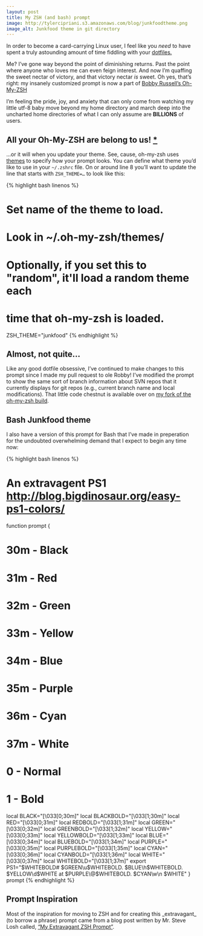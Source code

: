 ```yaml
---
layout: post
title: My ZSH (and bash) prompt
image: http://tylercipriani.s3.amazonaws.com/blog/junkfoodtheme.png
image_alt: Junkfood theme in git directory
---
```

In order to become a card-carrying Linux user, I feel like you _need_ to
have spent a truly astounding amount of time fiddling with your
<a href="https://github.com/thcipriani/dotfiles" target="_blank">dotfiles.</a> 

Me? I&#8217;ve gone way beyond the point of diminishing returns. Past the
point where anyone who loves me can even feign interest.
And now I&#8217;m quaffing the sweet nectar of victory, and that victory
nectar _is_ sweet. Oh yes, that&#8217;s right: my insanely customized
prompt is now a part of <a href="http://github.com/robbyrussell/oh-my-zsh" target="_blank">Bobby Russell&#8217;s Oh-My-ZSH</a>

I&#8217;m feeling the pride, joy, and anxiety that can only come from watching
my little utf-8 baby move beyond my home directory and march deep into 
the uncharted home directories of what I can only assume are **BILLIONS** of users.

<h2>All your Oh-My-ZSH are belong to us!
<a href="http://knowyourmeme.com/memes/all-your-base-are-belong-to-us" target="_blank">*</a></h2>

&#8230;or it will when you update your theme. See, cause, oh-my-zsh uses
<a href="http://github.com/robbyrussell/oh-my-zsh/tree/master/themes/" target="_blank">themes</a>
to specify how your prompt looks. You can define what theme you&#8217;d like to use
in your <code>~/.zshrc</code> file. On or around line 8 you&#8217;ll want to
update the line that starts with <code>ZSH_THEME=&#8230;</code> to look like this:

{% highlight bash linenos %}
# Set name of the theme to load.
# Look in ~/.oh-my-zsh/themes/
# Optionally, if you set this to "random", it'll load a random theme each
# time that oh-my-zsh is loaded.
ZSH_THEME="junkfood"
{% endhighlight %}

<h2>Almost, not quite&#8230;</h2>
Like any good dotfile obsessive, I&#8217;ve continued to make changes to this
prompt since I made my pull request to ole Robby! I&#8217;ve modified the prompt
to show the same sort of branch information about SVN repos that it currently 
displays for git repos (e.g., current branch name and local modifications).
That little code chestnut is available over on 
<a href="https://github.com/thcipriani/oh-my-zsh" target="_blank">my fork of the oh-my-zsh build</a>.

<h2>Bash Junkfood theme</h2>
I also have a version of this prompt for Bash that I&#8217;ve made in preperation
for the undoubted overwhelming demand that I expect to begin any time now:

{% highlight bash linenos %}
# An extravagent PS1 http://blog.bigdinosaur.org/easy-ps1-colors/
function prompt {
  # 30m - Black
  # 31m - Red
  # 32m - Green
  # 33m - Yellow
  # 34m - Blue
  # 35m - Purple
  # 36m - Cyan
  # 37m - White
  # 0 - Normal
  # 1 - Bold
  local BLACK="\[\033[0;30m\]"
  local BLACKBOLD="\[\033[1;30m\]"
  local RED="\[\033[0;31m\]"
  local REDBOLD="\[\033[1;31m\]"
  local GREEN="\[\033[0;32m\]"
  local GREENBOLD="\[\033[1;32m\]"
  local YELLOW="\[\033[0;33m\]"
  local YELLOWBOLD="\[\033[1;33m\]"
  local BLUE="\[\033[0;34m\]"
  local BLUEBOLD="\[\033[1;34m\]"
  local PURPLE="\[\033[0;35m\]"
  local PURPLEBOLD="\[\033[1;35m\]"
  local CYAN="\[\033[0;36m\]"
  local CYANBOLD="\[\033[1;36m\]"
  local WHITE="\[\033[0;37m\]"
  local WHITEBOLD="\[\033[1;37m\]"
  export PS1="$WHITEBOLD# $GREEN\u$WHITEBOLD. $BLUE\h$WHITEBOLD. $YELLOW\d$WHITE at $PURPLE\@$WHITEBOLD. $CYAN\w\n  $WHITE"
}
prompt
{% endhighlight %}

<h2>Prompt Inspiration</h2>
Most of the inspiration for moving to ZSH and for creating this _extravagant_ 
(to borrow a phrase) prompt came from a blog post written by Mr. Steve Losh
called, <a href="http://stevelosh.com/blog/2010/02/my-extravagant-zsh-prompt/#oh-my-zsh" target="_blank">
&#8220;My Extravagant ZSH Prompt&#8221;</a>.

